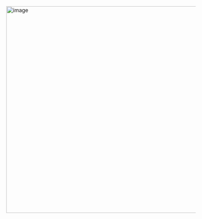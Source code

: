 
<img width="1336" height="550" alt="image" src="https://github.com/user-attachments/assets/3468ee72-7997-412c-8731-8a5eb6e85dc2" />
